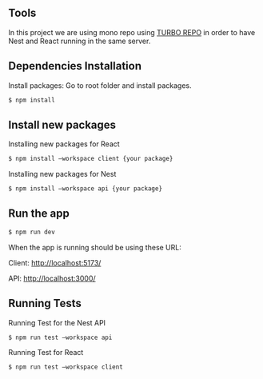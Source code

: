 ## Tools

In this project we are using mono repo using [TURBO REPO](https://turbo.build/) in order to have Nest and React running in the same server.

## Dependencies Installation

Install packages: Go to root folder and install packages.

```bash
$ npm install
```


## Install new packages
Installing new packages for React
```bash
$ npm install —workspace client {your package}
```

Installing new packages for Nest
```bash
$ npm install —workspace api {your package}
```

## Run the app

```bash
$ npm run dev
```

When the app is running should be using these URL:

Client: <http://localhost:5173/>

API: <http://localhost:3000/>

## Running Tests
Running Test for the Nest API
```bash
$ npm run test —workspace api
```

Running Test for React
```bash
$ npm run test —workspace client
```
